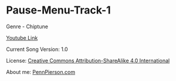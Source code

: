 # Pause-Menu-Track-1
Genre - Chiptune

[Youtube Link](https://www.youtube.com/watch?v=Wm7n825MAaQ&list=PLye9mcKwe2zy3KW8uK_3F7HVMjJjdqSqU&index=40)

Current Song Version: 1.0

License: [Creative Commons Attribution-ShareAlike 4.0 International](http://creativecommons.org/licenses/by-sa/4.0/)

About me: [PennPierson.com](http://pennpierson.com/about.php)